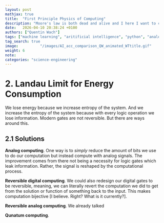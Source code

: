 ```yaml
---
layout: post
mathjax: true
title:  "First Principle Physics of Computing"
description: "Moore's law is both dead and alive and I here I want to clarify exactly how. Modern computers are based on incredibly simple ideas that we were able to scale up and optimize rapidly over the past 70 years. But we are at a point of transition to entirely new architectures, materials, and physics. This post is dedicated to answer the question of what the limits of computation are in principle, where we are today, what new computers offer as a solution, and what I believe is the future in the short and long-term."
date:   2026-04-10 20:38:24 +0100
authors: ["Quentin Wach"]
tags: ["machine learning", "aritificial intelligence", "python", "analog computing", "electronics", "neural networks", "hardware design", "computer engineering"]
tag_search: true
image:          "/images/AI_acc_comparison_QW_animated_WTtitle.gif"
weight: 6
note: 
categories: "science-engineering"
---
```




# 2. Landau Limit for Energy Consumption

We lose energy because we increase entropy of the system. And we increase the entropy of the system because with every logic operation we lose information. Modern gates are not reversible. But there are ways around this.

## 2.1 Solutions

**Analog computing**. One way is to _simply_ reduce the amount of bits we use to do our computation but instead compute with analog signals. The improvement comes from there not being a necessity for logic gates which leak information. Rather, the signal is reshaped by the computational process.

**Reversible digital computing**. We could also redesign our digital gates to be reversible, meaning, we can literally revert the computation we did to get from the solution or function of something back to the input. This makes computation bijective [I believe. Right? What is it currently?].

**Reversible analog computing**. We already talked

**Qunatum computing**. 